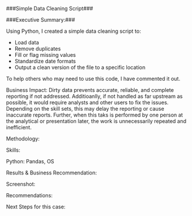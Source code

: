###Simple Data Cleaning Script###

###Executive Summary:###

Using Python, I created a simple data cleaning script to:
- Load data
- Remove duplicates
- Fill or flag missing values
- Standardize date formats
- Output a clean version of the file to a specific location

To help others who may need to use this code, I have commented it out. 

Business Impact:
Dirty data prevents accurate, reliable, and complete reporting if not addressed. Additioanlly, if not handled as far upstream as possible, it would require analysts and other users to fix the issues.  Depending on the skill sets, this may delay the reporting or cause inaccurate reports. Further,  when this taks is performed by one person at the analytical or presentation later, the work is unnecessarily repeated and inefficient.  



Methodology:


Skills:

Python: Pandas, OS

Results & Business Recommendation:



Screenshot: 

Recommendations:


Next Steps for this case:
